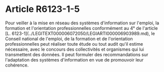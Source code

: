 # Article R6123-1-5

<div align="left">
  Pour veiller à la mise en réseau des systèmes d'information sur l'emploi, la formation et l'orientation professionnelles conformément au 4° de l'article [L. 6123-1](../LEGITEXT000006072050/LEGIARTI000006903989.md), le Conseil national de l'emploi, de la formation et de l'orientation professionnelles peut réaliser toute étude ou tout audit qu'il estime nécessaire, avec le concours des collectivités et organismes qui lui transmettent des données. Il peut formuler des recommandations sur l'adaptation des systèmes d'information en vue de promouvoir leur cohérence.<br /> <br /> <br /> <br />